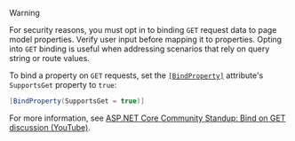 > [!WARNING]
> For security reasons, you must opt in to binding `GET` request data to page model properties. Verify user input before mapping it to properties. Opting into `GET` binding is useful when addressing scenarios that rely on query string or route values.
>
> To bind a property on `GET` requests, set the [`[BindProperty]`](xref:Microsoft.AspNetCore.Mvc.BindPropertyAttribute) attribute's `SupportsGet` property to `true`:
>
> ```csharp
> [BindProperty(SupportsGet = true)]
> ```
>
> For more information, see [ASP.NET Core Community Standup: Bind on GET discussion (YouTube)](https://www.youtube.com/watch?v=p7iHB9V-KVU&feature=youtu.be&t=54m27s).
